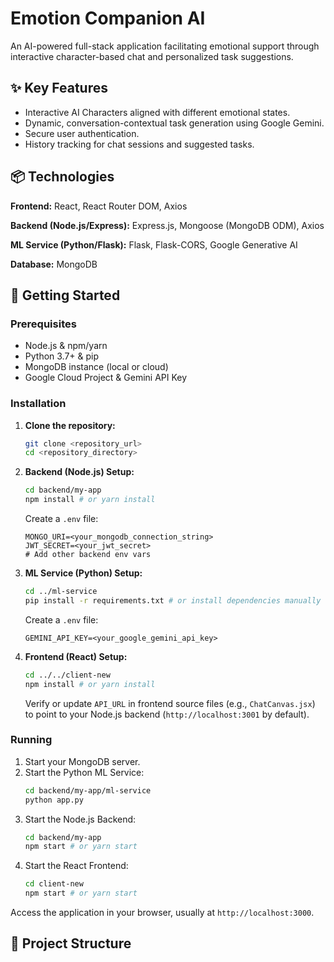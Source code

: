 # Emotion Companion AI

An AI-powered full-stack application facilitating emotional support through interactive character-based chat and personalized task suggestions.

## ✨ Key Features

*   Interactive AI Characters aligned with different emotional states.
*   Dynamic, conversation-contextual task generation using Google Gemini.
*   Secure user authentication.
*   History tracking for chat sessions and suggested tasks.

## 📦 Technologies

**Frontend:** React, React Router DOM, Axios

**Backend (Node.js/Express):** Express.js, Mongoose (MongoDB ODM), Axios

**ML Service (Python/Flask):** Flask, Flask-CORS, Google Generative AI

**Database:** MongoDB

## 🚀 Getting Started

### Prerequisites

*   Node.js & npm/yarn
*   Python 3.7+ & pip
*   MongoDB instance (local or cloud)
*   Google Cloud Project & Gemini API Key

### Installation

1.  **Clone the repository:**
    ```bash
    git clone <repository_url>
    cd <repository_directory>
    ```
2.  **Backend (Node.js) Setup:**
    ```bash
    cd backend/my-app
    npm install # or yarn install
    ```
    Create a `.env` file:
    ```env
    MONGO_URI=<your_mongodb_connection_string>
    JWT_SECRET=<your_jwt_secret>
    # Add other backend env vars
    ```
3.  **ML Service (Python) Setup:**
    ```bash
    cd ../ml-service
    pip install -r requirements.txt # or install dependencies manually (Flask, Flask-Cors, google-generativeai, python-dotenv)
    ```
    Create a `.env` file:
    ```env
    GEMINI_API_KEY=<your_google_gemini_api_key>
    ```
4.  **Frontend (React) Setup:**
    ```bash
    cd ../../client-new
    npm install # or yarn install
    ```
    Verify or update `API_URL` in frontend source files (e.g., `ChatCanvas.jsx`) to point to your Node.js backend (`http://localhost:3001` by default).

### Running

1.  Start your MongoDB server.
2.  Start the Python ML Service:
    ```bash
    cd backend/my-app/ml-service
    python app.py
    ```
3.  Start the Node.js Backend:
    ```bash
    cd backend/my-app
    npm start # or yarn start
    ```
4.  Start the React Frontend:
    ```bash
    cd client-new
    npm start # or yarn start
    ```

Access the application in your browser, usually at `http://localhost:3000`.

## 📁 Project Structure
